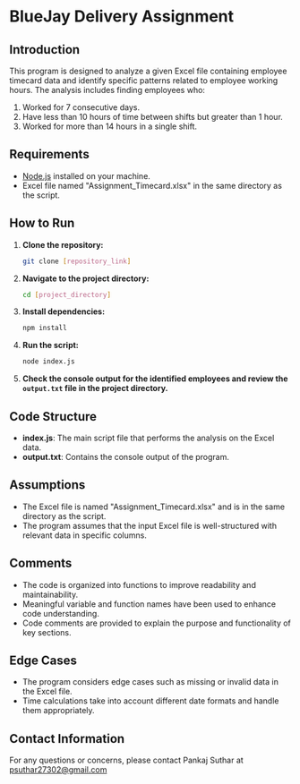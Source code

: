 # BlueJay Delivery Assignment

## Introduction

This program is designed to analyze a given Excel file containing employee timecard data and identify specific patterns related to employee working hours. The analysis includes finding employees who:

1. Worked for 7 consecutive days.
2. Have less than 10 hours of time between shifts but greater than 1 hour.
3. Worked for more than 14 hours in a single shift.

## Requirements

- [Node.js](https://nodejs.org/) installed on your machine.
- Excel file named "Assignment_Timecard.xlsx" in the same directory as the script.

## How to Run

1. **Clone the repository:**

    ```bash
    git clone [repository_link]
    ```

2. **Navigate to the project directory:**

    ```bash
    cd [project_directory]
    ```

3. **Install dependencies:**

    ```bash
    npm install
    ```

4. **Run the script:**

    ```bash
    node index.js
    ```

5. **Check the console output for the identified employees and review the `output.txt` file in the project directory.**

## Code Structure

- **index.js**: The main script file that performs the analysis on the Excel data.
- **output.txt**: Contains the console output of the program.

## Assumptions

- The Excel file is named "Assignment_Timecard.xlsx" and is in the same directory as the script.
- The program assumes that the input Excel file is well-structured with relevant data in specific columns.

## Comments

- The code is organized into functions to improve readability and maintainability.
- Meaningful variable and function names have been used to enhance code understanding.
- Code comments are provided to explain the purpose and functionality of key sections.

## Edge Cases

- The program considers edge cases such as missing or invalid data in the Excel file.
- Time calculations take into account different date formats and handle them appropriately.

## Contact Information

For any questions or concerns, please contact Pankaj Suthar at psuthar27302@gmail.com 
